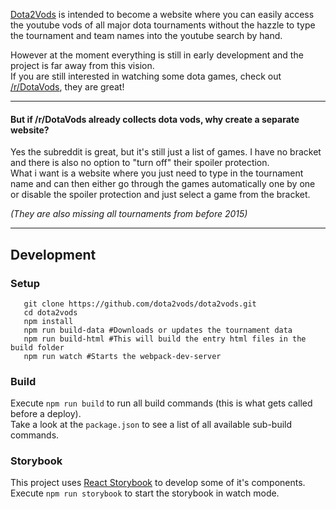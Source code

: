 [Dota2Vods](https://github.com/dota2vods/dota2vods) is intended to become a website where you can easily access the youtube vods of all major dota tournaments without the hazzle to type the tournament and team names into the youtube search by hand.

However at the moment everything is still in early development and the project is far away from this vision.  
If you are still interested in watching some dota games, check out [/r/DotaVods](https://www.reddit.com/r/DotaVods/), they are great!

--------------------------------------------------------------------------------

#### But if /r/DotaVods already collects dota vods, why create a separate website?
Yes the subreddit is great, but it's still just a list of games. I have no bracket and there is also no option to "turn off" their spoiler protection.  
What i want is a website where you just need to type in the tournament name and can then either go through the games automatically one by one or disable the spoiler protection and just select a game from the bracket.

*(They are also missing all tournaments from before 2015)*

--------------------------------------------------------------------------------

Development
-----------

### Setup
```shell
   git clone https://github.com/dota2vods/dota2vods.git
   cd dota2vods
   npm install
   npm run build-data #Downloads or updates the tournament data
   npm run build-html #This will build the entry html files in the build folder
   npm run watch #Starts the webpack-dev-server
```

### Build
Execute `npm run build` to run all build commands (this is what gets called before a deploy).  
Take a look at the `package.json` to see a list of all available sub-build commands.

### Storybook
This project uses [React Storybook](https://getstorybook.io/) to develop some of it's components.  
Execute `npm run storybook` to start the storybook in watch mode.
